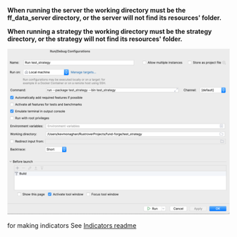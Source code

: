 
**When running the server the working directory must be the ff_data_server directory, or the server will not find its resources' folder.**

**When running a strategy the working directory must be the strategy directory, or the strategy will not find its resources' folder.**

![strategyrunconfig.png](../misc/strategyrunconfig.png)

for making indicators
See [Indicators readme](/ff_standard_lib/src/strategies/indicators/INDICATORS_README.md)